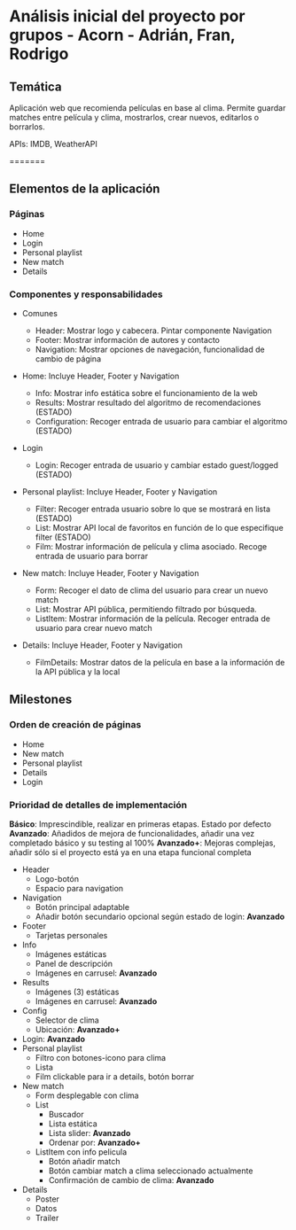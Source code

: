 # Análisis inicial del proyecto por grupos - Acorn - Adrián, Fran, Rodrigo

## Temática

Aplicación web que recomienda películas en base al clima.
Permite guardar matches entre película y clima, mostrarlos, crear nuevos, editarlos o borrarlos.

APIs: IMDB, WeatherAPI

=======

## Elementos de la aplicación

### Páginas

- Home
- Login
- Personal playlist
- New match
- Details

### Componentes y responsabilidades

- Comunes

  - Header: Mostrar logo y cabecera. Pintar componente Navigation
  - Footer: Mostrar información de autores y contacto
  - Navigation: Mostrar opciones de navegación, funcionalidad de cambio de página

- Home: Incluye Header, Footer y Navigation

  - Info: Mostrar info estática sobre el funcionamiento de la web
  - Results: Mostrar resultado del algoritmo de recomendaciones (ESTADO)
  - Configuration: Recoger entrada de usuario para cambiar el algoritmo (ESTADO)

- Login

  - Login: Recoger entrada de usuario y cambiar estado guest/logged (ESTADO)

- Personal playlist: Incluye Header, Footer y Navigation

  - Filter: Recoger entrada usuario sobre lo que se mostrará en lista (ESTADO)
  - List: Mostrar API local de favoritos en función de lo que especifique filter (ESTADO)
  - Film: Mostrar información de película y clima asociado. Recoge entrada de usuario para borrar

- New match: Incluye Header, Footer y Navigation

  - Form: Recoger el dato de clima del usuario para crear un nuevo match
  - List: Mostrar API pública, permitiendo filtrado por búsqueda.
  - ListItem: Mostrar información de la película. Recoger entrada de usuario para crear nuevo match

- Details: Incluye Header, Footer y Navigation
  - FilmDetails: Mostrar datos de la película en base a la información de la API pública y la local

## Milestones

### Orden de creación de páginas

- Home
- New match
- Personal playlist
- Details
- Login

### Prioridad de detalles de implementación

**Básico**: Imprescindible, realizar en primeras etapas. Estado por defecto
**Avanzado**: Añadidos de mejora de funcionalidades, añadir una vez completado básico y su testing al 100%
**Avanzado+**: Mejoras complejas, añadir sólo si el proyecto está ya en una etapa funcional completa

- Header
  - Logo-botón
  - Espacio para navigation
- Navigation
  - Botón principal adaptable
  - Añadir botón secundario opcional según estado de login: **Avanzado**
- Footer
  - Tarjetas personales
- Info
  - Imágenes estáticas
  - Panel de descripción
  - Imágenes en carrusel: **Avanzado**
- Results
  - Imágenes (3) estáticas
  - Imágenes en carrusel: **Avanzado**
- Config
  - Selector de clima
  - Ubicación: **Avanzado+**
- Login: **Avanzado**
- Personal playlist
  - Filtro con botones-icono para clima
  - Lista
  - Film clickable para ir a details, botón borrar
- New match
  - Form desplegable con clima
  - List
    - Buscador
    - Lista estática
    - Lista slider: **Avanzado**
    - Ordenar por: **Avanzado+**
  - ListItem con info pelicula
    - Botón añadir match
    - Botón cambiar match a clima seleccionado actualmente
    - Confirmación de cambio de clima: **Avanzado**
- Details
  - Poster
  - Datos
  - Trailer
